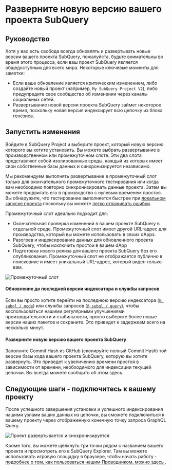 # Разверните новую версию вашего проекта SubQuery

## Руководство

Хотя у вас есть свобода всегда обновлять и развертывать новые версии вашего проекта SubQuery, пожалуйста, будьте внимательны во время этого процесса, если ваш проект SubQuery является общедоступным для всего мира. Некоторые ключевые моменты для заметки:
- Если ваше обновление является критическим изменением, либо создайте новый проект (например, ` My SubQuery Project V2 `), либо предупредите свое сообщество об изменении через каналы социальных сетей.
- Развертывание новой версии проекта SubQuery займет некоторое время, поскольку новая версия индексирует всю цепочку из блока генезиса.

## Запустить изменения

Войдите в SubQuery Project и выберите проект, который новую версию которого вы хотите установить. Вы можете выбрать развертывание в производственном или промежуточном слоте. Эти два слота представляют собой изолированные среды, каждый из которых имеет свои собственные базы данных и синхронизируется независимо.

Мы рекомендуем выполнять развертывание в промежуточный слот только для окончательного промежуточного тестирования или когда вам необходимо повторно синхронизировать данные проекта. Затем вы можете продвигать его в производство с нулевым временем простоя. Вы обнаружите, что тестирование выполняется быстрее при [локальном запуске проекта](../run/run.md) поскольку вы можете [легко отлаживать ошибки](../tutorials_examples/debug-projects.md).

Промежуточный слот идеально подходит для:
* Окончательная проверка изменений в вашем проекте SubQuery в отдельной среде. Промежуточный слот имеет другой URL-адрес для производства, который вы можете использовать в своих dApps.
* Разогрев и индексирование данных для обновленного проекта SubQuery, чтобы исключить простои в вашем dApp
* Подготовка нового релиза для вашего проекта SubQuery без его опубликования. Промежуточный слот не отображается публично в поисковике и имеет уникальный URL-адрес, который виден только вам.

![Промежуточный слот](/assets/img/staging_slot.png)

#### Обновление до последней версии индексатора и службы запросов

Если вы просто хотите перейти на последнюю версию индексатора ([` @ subql / node `](https://www.npmjs.com/package/@subql/node)) или службы запросов ([` @ subql / query `](https://www.npmjs.com/package/@subql/query)), чтобы воспользоваться нашими регулярными улучшениями производительности и стабильности, просто выберите более новые версии наших пакетов и сохраните. Это приведет к задержкам всего на несколько минут.

#### Разверните новую версию вашего проекта SubQuery

Заполните Commit Hash из GitHub (скопируйте полный Commit Hash) той версии базы кода вашего проекта SubQuery, которую вы хотите развернуть. Это приведет к увеличению времени простоя в зависимости от времени, необходимого для индексации текущей цепочки. Вы всегда можете сообщить об этом здесь.

## Следующие шаги - подключитесь к вашему проекту
После успешного завершения установки и успешного индексирования нашими узлами ваших данных из цепочки, вы сможете подключиться к вашему проекту через отображенную конечную точку запроса GraphQL Query.

![Проект развертывается и синхронизируется](/assets/img/projects-deploy-sync.png)

Кроме того, вы можете щелкнуть три точки рядом с названием вашего проекта и просмотреть его в SubQuery Explorer. Там вы можете использовать игровую площадку в браузере, чтобы начать работу - [ подробнее о том, как пользоваться нашим Проводником, можно здесь ](../query/query.md).
